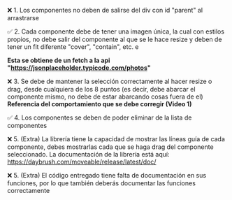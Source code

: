 ❌ 1. Los componentes no deben de salirse del div con id "parent" al arrastrarse

✅ 2. Cada componente debe de tener una imagen única, la cual con estilos propios, no debe salir del componente al que se le hace resize y deben de tener un fit diferente "cover", "contain", etc. e
  
  **Esta se obtiene de un fetch a la api "https://jsonplaceholder.typicode.com/photos"**

❌ 3. Se debe de mantener la selección correctamente al hacer resize o drag, desde cualquiera de los 8 puntos (es decir, debe abarcar el componente mismo, no debe de estar abarcando cosas fuera de el) **Referencia del comportamiento que se debe corregir (Video 1)**

✅ 4. Los componentes se deben de poder eliminar de la lista de componentes

❌ 5. (Extra) La librería tiene la capacidad de mostrar las líneas guía de cada componente, debes mostrarlas cada que se haga drag del componente seleccionado. La documentación de la librería está aquí: https://daybrush.com/moveable/release/latest/doc/

❌ 5. (Extra) El código entregado tiene falta de documentación en sus funciones, por lo que también deberás documentar las funciones correctamente
